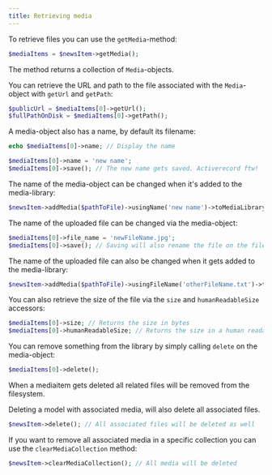 ```yaml
---
title: Retrieving media
---
```


To retrieve files you can use the `getMedia`-method:

```php
$mediaItems = $newsItem->getMedia();
```

The method returns a collection of `Media`-objects.

You can retrieve the URL and path to the file associated with the `Media`-object with `getUrl` and `getPath`:

```php
$publicUrl = $mediaItems[0]->getUrl();
$fullPathOnDisk = $mediaItems[0]->getPath();
```

A media-object also has a name, by default its filename:

```php
echo $mediaItems[0]->name; // Display the name

$mediaItems[0]->name = 'new name';
$mediaItems[0]->save(); // The new name gets saved. Activerecord ftw!
```

The name of the media-object can be changed when it's added to the media-library:

```php
$newsItem->addMedia($pathToFile)->usingName('new name')->toMediaLibrary();
```

The name of the uploaded file can be changed via the media-object:

```php
$mediaItems[0]->file_name = 'newFileName.jpg';
$mediaItems[0]->save(); // Saving will also rename the file on the filesystem.
```

The name of the uploaded file can also be changed when it gets added to the media-library:

```php
$newsItem->addMedia($pathToFile)->usingFileName('otherFileName.txt')->toMediaLibrary();
```

You can also retrieve the size of the file via the `size` and `humanReadableSize` accessors:

```php
$mediaItems[0]->size; // Returns the size in bytes
$mediaItems[0]->humanReadableSize; // Returns the size in a human readable format (eg. 1,5 MB)
```

You can remove something from the library by simply calling `delete` on the media-object:

```php
$mediaItems[0]->delete();
```

When a mediaitem gets deleted all related files will be removed from the filesystem.

Deleting a model with associated media, will also delete all associated files.

```php
$newsItem->delete(); // All associated files will be deleted as well
```

If you want to remove all associated media in a specific collection you can use the `clearMediaCollection` method:

```php
$newsItem->clearMediaCollection(); // All media will be deleted
```
